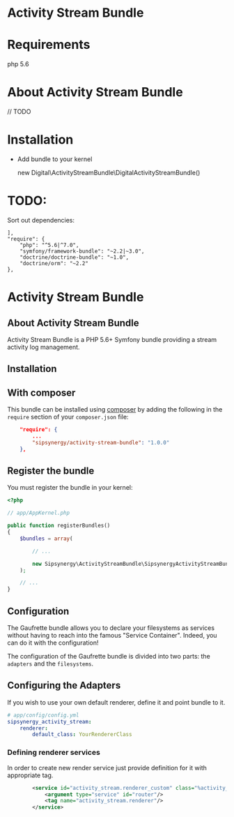 Activity Stream Bundle
========================

# Requirements

php 5.6

# About Activity Stream Bundle

// TODO

# Installation

- Add bundle to your kernel

    new Digital\ActivityStreamBundle\DigitalActivityStreamBundle()

# TODO:

Sort out dependencies:

	],
	"require": {
		"php": "^5.6|^7.0",
		"symfony/framework-bundle": "~2.2|~3.0",
		"doctrine/doctrine-bundle": "~1.0",
		"doctrine/orm": "~2.2"
	},
	
	
	


Activity Stream Bundle
======================

About Activity Stream Bundle
---------------

Activity Stream Bundle is a PHP 5.6+ Symfony bundle providing a stream activity log management.

Installation
------------

## With composer

This bundle can be installed using [composer](http://getcomposer.org) by adding the following in the `require` section of your `composer.json` file:

``` json
    "require": {
        ...
        "sipsynergy/activity-stream-bundle": "1.0.0"
    },
```

## Register the bundle

You must register the bundle in your kernel:

``` php
<?php

// app/AppKernel.php

public function registerBundles()
{
    $bundles = array(

        // ...

        new Sipsynergy\ActivityStreamBundle\SipsynergyActivityStreamBundle(),
    );

    // ...
}
```

Configuration
-------------

The Gaufrette bundle allows you to declare your filesystems as services without having to reach into the famous "Service Container".
Indeed, you can do it with the configuration!

The configuration of the Gaufrette bundle is divided into two parts: the `adapters` and the `filesystems`.

## Configuring the Adapters

If you wish to use your own default renderer, define it and point bundle to it.

``` yaml
# app/config/config.yml
sipsynergy_activity_stream:
    renderer:
        default_class: YourRendererClass
```


### Defining renderer services

In order to create new render service just provide definition for it with appropriate tag.

```xml
		<service id="activity_stream.renderer_custom" class="%activity_stream.renderer_custom.class%">
			<argument type="service" id="router"/>
			<tag name="activity_stream.renderer"/>
		</service>
```
